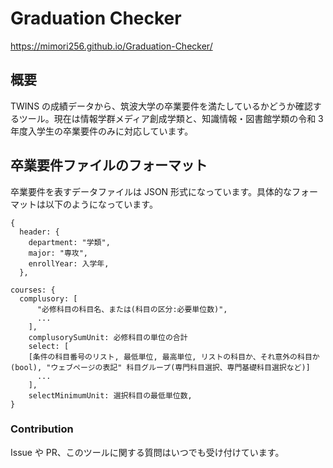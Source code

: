 # Graduation Checker

https://mimori256.github.io/Graduation-Checker/

## 概要

TWINS の成績データから、筑波大学の卒業要件を満たしているかどうか確認するツール。現在は情報学群メディア創成学類と、知識情報・図書館学類の令和 3 年度入学生の卒業要件のみに対応しています。

## 卒業要件ファイルのフォーマット

卒業要件を表すデータファイルは JSON 形式になっています。具体的なフォーマットは以下のようになっています。

```
{
  header: {
    department: "学類",
    major: "専攻",
    enrollYear: 入学年,
  },

courses: {
  complusory: [
      "必修科目の科目名、または(科目の区分:必要単位数)",
      ...
    ],
    complusorySumUnit: 必修科目の単位の合計
    select: [
    [条件の科目番号のリスト, 最低単位, 最高単位, リストの科目か、それ意外の科目か(bool), "ウェブページの表記" 科目グループ(専門科目選択、専門基礎科目選択など)]
      ...
    ],
    selectMinimumUnit: 選択科目の最低単位数,
}

```

### Contribution

Issue や PR、このツールに関する質問はいつでも受け付けています。

